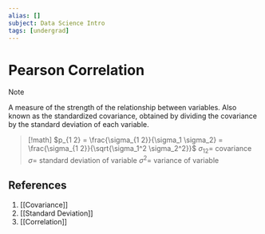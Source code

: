 ```yaml
---
alias: []
subject: Data Science Intro
tags: [undergrad]
---
```

# Pearson Correlation


> [!note]
> A measure of the strength of the relationship between variables. 
> Also known as the standardized covariance, obtained by dividing the covariance by the standard deviation of each variable.

> [!math]
> $p_{1 2} = \frac{\sigma_{1 2}}{\sigma_1 \sigma_2} = \frac{\sigma_{1 2}}{\sqrt{\sigma_1^2 \sigma_2^2}}$
> $\sigma_{1 2}=$ covariance
> $\sigma=$ standard deviation of variable
> $\sigma^2=$ variance of variable

## References
1. [[Covariance]]
2. [[Standard Deviation]]
3. [[Correlation]]